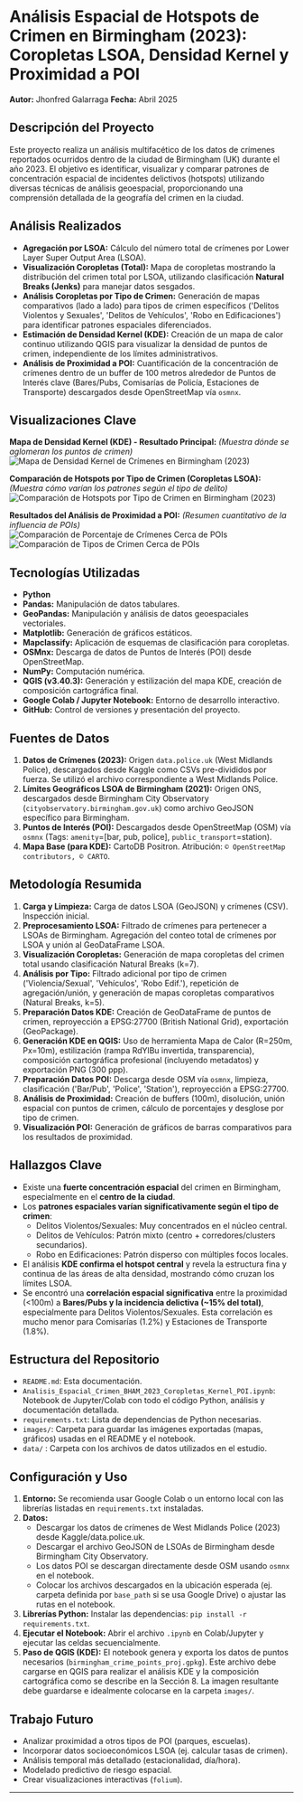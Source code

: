 # Análisis Espacial de Hotspots de Crimen en Birmingham (2023): Coropletas LSOA, Densidad Kernel y Proximidad a POI

**Autor:** Jhonfred Galarraga
**Fecha:** Abril 2025

## Descripción del Proyecto

Este proyecto realiza un análisis multifacético de los datos de crímenes reportados ocurridos dentro de la ciudad de Birmingham (UK) durante el año 2023. El objetivo es identificar, visualizar y comparar patrones de concentración espacial de incidentes delictivos (hotspots) utilizando diversas técnicas de análisis geoespacial, proporcionando una comprensión detallada de la geografía del crimen en la ciudad.

## Análisis Realizados

*   **Agregación por LSOA:** Cálculo del número total de crímenes por Lower Layer Super Output Area (LSOA).
*   **Visualización Coropletas (Total):** Mapa de coropletas mostrando la distribución del crimen total por LSOA, utilizando clasificación **Natural Breaks (Jenks)** para manejar datos sesgados.
*   **Análisis Coropletas por Tipo de Crimen:** Generación de mapas comparativos (lado a lado) para tipos de crimen específicos ('Delitos Violentos y Sexuales', 'Delitos de Vehículos', 'Robo en Edificaciones') para identificar patrones espaciales diferenciados.
*   **Estimación de Densidad Kernel (KDE):** Creación de un mapa de calor continuo utilizando QGIS para visualizar la densidad de puntos de crimen, independiente de los límites administrativos.
*   **Análisis de Proximidad a POI:** Cuantificación de la concentración de crímenes dentro de un buffer de 100 metros alrededor de Puntos de Interés clave (Bares/Pubs, Comisarías de Policía, Estaciones de Transporte) descargados desde OpenStreetMap vía `osmnx`.

## Visualizaciones Clave

**Mapa de Densidad Kernel (KDE) - Resultado Principal:**
*(Muestra dónde se aglomeran los puntos de crimen)*
![Mapa de Densidad Kernel de Crímenes en Birmingham (2023)](KDE_Birmingham_Final.png)

**Comparación de Hotspots por Tipo de Crimen (Coropletas LSOA):**
*(Muestra cómo varían los patrones según el tipo de delito)*
![Comparación de Hotspots por Tipo de Crimen en Birmingham (2023)](birmingham_crime_types_comparison.png)

**Resultados del Análisis de Proximidad a POI:**
*(Resumen cuantitativo de la influencia de POIs)*
![Comparación de Porcentaje de Crímenes Cerca de POIs](poi_comparison_percentage.png)
![Comparación de Tipos de Crimen Cerca de POIs](poi_comparison_typedesglose_es.png)

## Tecnologías Utilizadas

*   **Python**
*   **Pandas:** Manipulación de datos tabulares.
*   **GeoPandas:** Manipulación y análisis de datos geoespaciales vectoriales.
*   **Matplotlib:** Generación de gráficos estáticos.
*   **Mapclassify:** Aplicación de esquemas de clasificación para coropletas.
*   **OSMnx:** Descarga de datos de Puntos de Interés (POI) desde OpenStreetMap.
*   **NumPy:** Computación numérica.
*   **QGIS (v3.40.3):** Generación y estilización del mapa KDE, creación de composición cartográfica final.
*   **Google Colab / Jupyter Notebook:** Entorno de desarrollo interactivo.
*   **GitHub:** Control de versiones y presentación del proyecto.

## Fuentes de Datos

1.  **Datos de Crímenes (2023):** Origen `data.police.uk` (West Midlands Police), descargados desde Kaggle como CSVs pre-divididos por fuerza. Se utilizó el archivo correspondiente a West Midlands Police.
2.  **Límites Geográficos LSOA de Birmingham (2021):** Origen ONS, descargados desde Birmingham City Observatory (`cityobservatory.birmingham.gov.uk`) como archivo GeoJSON específico para Birmingham.
3.  **Puntos de Interés (POI):** Descargados desde OpenStreetMap (OSM) vía `osmnx` (Tags: `amenity`=[bar, pub, police], `public_transport`=station).
4.  **Mapa Base (para KDE):** CartoDB Positron. Atribución: `© OpenStreetMap contributors, © CARTO`.

## Metodología Resumida

1.  **Carga y Limpieza:** Carga de datos LSOA (GeoJSON) y crímenes (CSV). Inspección inicial.
2.  **Preprocesamiento LSOA:** Filtrado de crímenes para pertenecer a LSOAs de Birmingham. Agregación del conteo total de crímenes por LSOA y unión al GeoDataFrame LSOA.
3.  **Visualización Coropletas:** Generación de mapa coropletas del crimen total usando clasificación Natural Breaks (k=7).
4.  **Análisis por Tipo:** Filtrado adicional por tipo de crimen ('Violencia/Sexual', 'Vehículos', 'Robo Edif.'), repetición de agregación/unión, y generación de mapas coropletas comparativos (Natural Breaks, k=5).
5.  **Preparación Datos KDE:** Creación de GeoDataFrame de puntos de crimen, reproyección a EPSG:27700 (British National Grid), exportación (GeoPackage).
6.  **Generación KDE en QGIS:** Uso de herramienta Mapa de Calor (R=250m, Px=10m), estilización (rampa RdYlBu invertida, transparencia), composición cartográfica profesional (incluyendo metadatos) y exportación PNG (300 ppp).
7.  **Preparación Datos POI:** Descarga desde OSM vía `osmnx`, limpieza, clasificación ('Bar/Pub', 'Police', 'Station'), reproyección a EPSG:27700.
8.  **Análisis de Proximidad:** Creación de buffers (100m), disolución, unión espacial con puntos de crimen, cálculo de porcentajes y desglose por tipo de crimen.
9.  **Visualización POI:** Generación de gráficos de barras comparativos para los resultados de proximidad.

## Hallazgos Clave

*   Existe una **fuerte concentración espacial** del crimen en Birmingham, especialmente en el **centro de la ciudad**.
*   Los **patrones espaciales varían significativamente según el tipo de crimen**:
    *   Delitos Violentos/Sexuales: Muy concentrados en el núcleo central.
    *   Delitos de Vehículos: Patrón mixto (centro + corredores/clusters secundarios).
    *   Robo en Edificaciones: Patrón disperso con múltiples focos locales.
*   El análisis **KDE confirma el hotspot central** y revela la estructura fina y continua de las áreas de alta densidad, mostrando cómo cruzan los límites LSOA.
*   Se encontró una **correlación espacial significativa** entre la proximidad (<100m) a **Bares/Pubs y la incidencia delictiva (~15% del total)**, especialmente para Delitos Violentos/Sexuales. Esta correlación es mucho menor para Comisarías (1.2%) y Estaciones de Transporte (1.8%).

## Estructura del Repositorio

*   `README.md`: Esta documentación.
*   `Analisis_Espacial_Crimen_BHAM_2023_Coropletas_Kernel_POI.ipynb`: Notebook de Jupyter/Colab con todo el código Python, análisis y documentación detallada.
*   `requirements.txt`: Lista de dependencias de Python necesarias.
*   `images/`: Carpeta para guardar las imágenes exportadas (mapas, gráficos) usadas en el README y el notebook.
*   `data/` : Carpeta con los archivos de datos utilizados en el estudio.

## Configuración y Uso

1.  **Entorno:** Se recomienda usar Google Colab o un entorno local con las librerías listadas en `requirements.txt` instaladas.
2.  **Datos:**
    *   Descargar los datos de crímenes de West Midlands Police (2023) desde Kaggle/data.police.uk.
    *   Descargar el archivo GeoJSON de LSOAs de Birmingham desde Birmingham City Observatory.
    *   Los datos POI se descargan directamente desde OSM usando `osmnx` en el notebook.
    *   Colocar los archivos descargados en la ubicación esperada (ej. carpeta definida por `base_path` si se usa Google Drive) o ajustar las rutas en el notebook.
3.  **Librerías Python:** Instalar las dependencias: `pip install -r requirements.txt`.
4.  **Ejecutar el Notebook:** Abrir el archivo `.ipynb` en Colab/Jupyter y ejecutar las celdas secuencialmente.
5.  **Paso de QGIS (KDE):** El notebook genera y exporta los datos de puntos necesarios (`birmingham_crime_points_proj.gpkg`). Este archivo debe cargarse en QGIS para realizar el análisis KDE y la composición cartográfica como se describe en la Sección 8. La imagen resultante debe guardarse e idealmente colocarse en la carpeta `images/`.

## Trabajo Futuro

*   Analizar proximidad a otros tipos de POI (parques, escuelas).
*   Incorporar datos socioeconómicos LSOA (ej. calcular tasas de crimen).
*   Análisis temporal más detallado (estacionalidad, día/hora).
*   Modelado predictivo de riesgo espacial.
*   Crear visualizaciones interactivas (`folium`).

---

